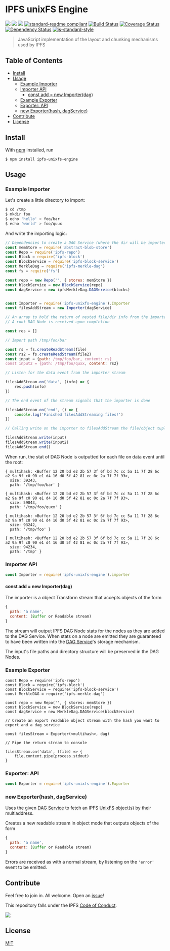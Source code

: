 IPFS unixFS Engine
==================

[![](https://img.shields.io/badge/made%20by-Protocol%20Labs-blue.svg?style=flat-square)](http://ipn.io)
[![](https://img.shields.io/badge/project-IPFS-blue.svg?style=flat-square)](http://ipfs.io/)
[![](https://img.shields.io/badge/freenode-%23ipfs-blue.svg?style=flat-square)](http://webchat.freenode.net/?channels=%23ipfs)
[![standard-readme compliant](https://img.shields.io/badge/standard--readme-OK-green.svg?style=flat-square)](https://github.com/RichardLitt/standard-readme)
[![Build Status](https://travis-ci.org/ipfs/js-ipfs-unixfs-engine.svg?style=flat-square)](https://travis-ci.org/ipfs/js-ipfs-unixfs-engine)
[![Coverage Status](https://coveralls.io/repos/github/ipfs/js-ipfs-unixfs-engine/badge.svg?branch=master)](https://coveralls.io/github/ipfs/js-ipfs-unixfs-engine?branch=master)
[![Dependency Status](https://david-dm.org/ipfs/js-ipfs-unixfs-engine.svg?style=flat-square)](https://david-dm.org/ipfs/js-ipfs-unixfs-engine)
[![js-standard-style](https://img.shields.io/badge/code%20style-standard-brightgreen.svg?style=flat-square)](https://github.com/feross/standard)

> JavaScript implementation of the layout and chunking mechanisms used by IPFS

## Table of Contents

- [Install](#install)
- [Usage](#usage)
  - [Example Importer](#example-importer)
  - [Importer API](#importer-api)
    - [const add = new Importer(dag)](#const-add--new-importerdag)
  - [Example Exporter](#example-exporter)
  - [Exporter: API](#exporter-api)
  - [new Exporter(hash, dagService)](#new-exporterhash-dagservice)
- [Contribute](#contribute)
- [License](#license)

## Install

With [npm](https://npmjs.org/) installed, run

```
$ npm install ipfs-unixfs-engine
```

## Usage

### Example Importer

Let's create a little directory to import:
```sh
$ cd /tmp
$ mkdir foo
$ echo 'hello' > foo/bar
$ echo 'world' > foo/quux
```

And write the importing logic:
```js
// Dependencies to create a DAG Service (where the dir will be imported into)
const memStore = require('abstract-blob-store')
const Repo = require('ipfs-repo')
const Block = require('ipfs-block')
const BlockService = require('ipfs-block-service')
const MerkleDag = require('ipfs-merkle-dag')
const fs = require('fs')

const repo = new Repo('', { stores: memStore })
const blockService = new BlockService(repo)
const dagService = new ipfsMerkleDag.DAGService(blocks)


const Importer = require('ipfs-unixfs-engine').Importer
const filesAddStream = new Importer(dagService)

// An array to hold the return of nested file/dir info from the importer
// A root DAG Node is received upon completion

const res = []

// Import path /tmp/foo/bar

const rs = fs.createReadStream(file)
const rs2 = fs.createReadStream(file2)
const input = {path: /tmp/foo/bar, content: rs}
const input2 = {path: /tmp/foo/quxx, content: rs2}

// Listen for the data event from the importer stream

filesAddStream.on('data', (info) => {
	res.push(info)
})

// The end event of the stream signals that the importer is done

filesAddStream.on('end', () => {
	console.log('Finished filesAddStreaming files!')
})

// Calling write on the importer to filesAddStream the file/object tuples

filesAddStream.write(input)
filesAddStream.write(input2)
filesAddStream.end()
```

When run, the stat of DAG Node is outputted for each file on data event until the root:
```
{ multihash: <Buffer 12 20 bd e2 2b 57 3f 6f bd 7c cc 5a 11 7f 28 6c a2 9a 9f c0 90 e1 d4 16 d0 5f 42 81 ec 0c 2a 7f 7f 93>,
  size: 39243,
  path: '/tmp/foo/bar' }

{ multihash: <Buffer 12 20 bd e2 2b 57 3f 6f bd 7c cc 5a 11 7f 28 6c a2 9a 9f c0 90 e1 d4 16 d0 5f 42 81 ec 0c 2a 7f 7f 93>,
  size: 59843,
  path: '/tmp/foo/quxx' }

{ multihash: <Buffer 12 20 bd e2 2b 57 3f 6f bd 7c cc 5a 11 7f 28 6c a2 9a 9f c0 90 e1 d4 16 d0 5f 42 81 ec 0c 2a 7f 7f 93>,
  size: 93242,
  path: '/tmp/foo' } 

{ multihash: <Buffer 12 20 bd e2 2b 57 3f 6f bd 7c cc 5a 11 7f 28 6c a2 9a 9f c0 90 e1 d4 16 d0 5f 42 81 ec 0c 2a 7f 7f 93>,
  size: 94234,
  path: '/tmp' }   

```

### Importer API

```js
const Importer = require('ipfs-unixfs-engine').importer
```

#### const add = new Importer(dag)

The importer is a object Transform stream that accepts objects of the form

```js
{
  path: 'a name',
  content: (Buffer or Readable stream)
}
```

The stream will output IPFS DAG Node stats for the nodes as they are added to
the DAG Service. When stats on a node are emitted they are guaranteed to have
been written into the [DAG Service][]'s storage mechanism.

The input's file paths and directory structure will be preserved in the DAG
Nodes.


### Example Exporter

```
const Repo = require('ipfs-repo')
const Block = require('ipfs-block')
const BlockService = require('ipfs-block-service')
const MerkleDAG = require('ipfs-merkle-dag')

const repo = new Repo('', { stores: memStore })
const blockService = new BlockService(repo)
const dagService = new MerkleDag.DAGService(blockService)

// Create an export readable object stream with the hash you want to export and a dag service

const filesStream = Exporter(<multihash>, dag)

// Pipe the return stream to console

filesStream.on('data', (file) => {
	file.content.pipe(process.stdout)
}
```

### Exporter: API

```js
const Exporter = require('ipfs-unixfs-engine').Exporter
```

### new Exporter(hash, dagService)

Uses the given [DAG Service][] to fetch an IPFS [UnixFS][] object(s) by their multiaddress.

Creates a new readable stream in object mode that outputs objects of the form

```js
{
  path: 'a name',
  content: (Buffer or Readable stream)
}
```

Errors are received as with a normal stream, by listening on the `'error'` event to be emitted.


[DAG Service]: https://github.com/vijayee/js-ipfs-merkle-dag/
[UnixFS]: https://github.com/ipfs/specs/tree/master/unixfs

## Contribute

Feel free to join in. All welcome. Open an [issue](https://github.com/ipfs/js-ipfs-unixfs-engine/issues)!

This repository falls under the IPFS [Code of Conduct](https://github.com/ipfs/community/blob/master/code-of-conduct.md).

[![](https://cdn.rawgit.com/jbenet/contribute-ipfs-gif/master/img/contribute.gif)](https://github.com/ipfs/community/blob/master/contributing.md)

## License

[MIT](LICENSE)
